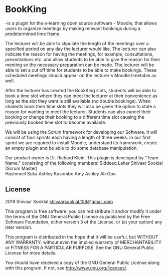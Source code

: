 # BookKing #

-is a plugin for the e-learning open source software - Moodle, that allows users to organize meetings by making relevant bookings during a predetermined time frame.

The lecturer will be able to stipulate the length of the meetings over a specified period on any day the lecturer would like. The lecturer can also indicate the reason for having the meetings, for example, consultations, presentations etc. and allow students to be able to give the reason for their meeting so the necessary preparation can be made. The lecturer will be able to set a cut off time for students to be able to make bookings. These scheduled meetings should appear on the lecturer's Moodle timetable as well.

After the lecturer has created the BookKing slots, students will be able to book a time slot where they can meet the lecturer at their convenience as long as the slot they want is still available (no double bookings). When students book their time slots they will also be given the option to state a reason for wanting to meet the lecturer. Students can also cancel their booking or change their booking to a different time slot causing the previously booked time slot to become available.

We will be using the Scrum framework for developing our Software. It will consist of four sprints each having a length of three weeks. In our first sprint we are required to install Moodle, understand its framework, create an empty plugin and be able to do some database manipulation.

Our product owner is Dr. Richard Klein. This plugin is developed by "Team Name:" consisting of the following members:                                                                               Siddeeq Laher                                                                                                                                                                                       Shivaar Sooklal (Scrum Master)                                                                                                                                                            
Hashmeel Suka                                                                                                                                                                                       Ashley Kasombo                                                                                                                                                                                      Amy Ashley Ah Goo



## License ##

2019 Shivaar Sooklal <shivaarsooklal.108@gmail.com>

This program is free software: you can redistribute it and/or modify it under
the terms of the GNU General Public License as published by the Free Software
Foundation, either version 3 of the License, or (at your option) any later
version.

This program is distributed in the hope that it will be useful, but WITHOUT ANY
WARRANTY; without even the implied warranty of MERCHANTABILITY or FITNESS FOR A
PARTICULAR PURPOSE.  See the GNU General Public License for more details.

You should have received a copy of the GNU General Public License along with
this program.  If not, see <http://www.gnu.org/licenses/>.
